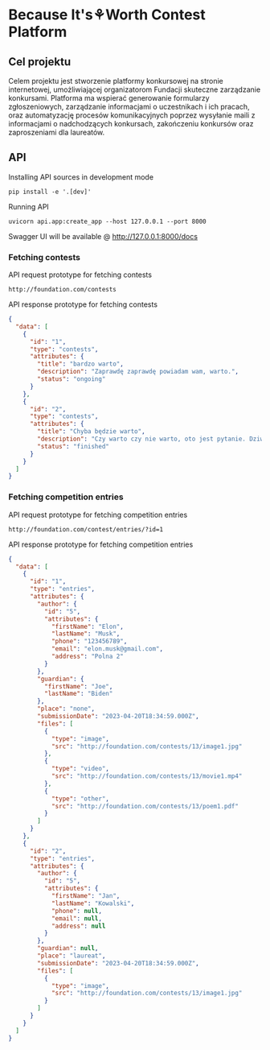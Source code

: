 # Because It's⚘Worth Contest Platform

## Cel projektu

Celem projektu jest stworzenie platformy konkursowej na stronie internetowej, umożliwiającej organizatorom Fundacji skuteczne zarządzanie konkursami. Platforma ma wspierać generowanie formularzy zgłoszeniowych, zarządzanie informacjami o uczestnikach i ich pracach, oraz automatyzację procesów komunikacyjnych poprzez wysyłanie maili z informacjami o nadchodzących konkursach, zakończeniu konkursów oraz zaproszeniami dla laureatów.

## API

Installing API sources in development mode

```commandline
pip install -e '.[dev]'
```

Running API

```commandline
uvicorn api.app:create_app --host 127.0.0.1 --port 8000
```

Swagger UI will be available @ http://127.0.0.1:8000/docs

### Fetching contests

API request prototype for fetching contests

```plaintext
http://foundation.com/contests
```

API response prototype for fetching contests

```json
{
  "data": [
    {
      "id": "1",
      "type": "contests",
      "attributes": {
        "title": "bardzo warto",
        "description": "Zaprawdę zaprawdę powiadam wam, warto.",
        "status": "ongoing"
      }
    },
    {
      "id": "2",
      "type": "contests",
      "attributes": {
        "title": "Chyba będzie warto",
        "description": "Czy warto czy nie warto, oto jest pytanie. Dziwne są te historie za przeproszeniem.",
        "status": "finished"
      }
    }
  ]
}
```

### Fetching competition entries

API request prototype for fetching competition entries

```plaintext
http://foundation.com/contest/entries/?id=1
```

API response prototype for fetching competition entries

```json
{
  "data": [
    {
      "id": "1",
      "type": "entries",
      "attributes": {
        "author": {
          "id": "5",
          "attributes": {
            "firstName": "Elon",
            "lastName": "Musk",
            "phone": "123456789",
            "email": "elon.musk@gmail.com",
            "address": "Polna 2"
          }
        },
        "guardian": {
          "firstName": "Joe",
          "lastName": "Biden"
        },
        "place": "none",
        "submissionDate": "2023-04-20T18:34:59.000Z",
        "files": [
          {
            "type": "image",
            "src": "http://foundation.com/contests/13/image1.jpg"
          },
          {
            "type": "video",
            "src": "http://foundation.com/contests/13/movie1.mp4"
          },
          {
            "type": "other",
            "src": "http://foundation.com/contests/13/poem1.pdf"
          }
        ]
      }
    },
    {
      "id": "2",
      "type": "entries",
      "attributes": {
        "author": {
          "id": "5",
          "attributes": {
            "firstName": "Jan",
            "lastName": "Kowalski",
            "phone": null,
            "email": null,
            "address": null
          }
        },
        "guardian": null,
        "place": "laureat",
        "submissionDate": "2023-04-20T18:34:59.000Z",
        "files": [
          {
            "type": "image",
            "src": "http://foundation.com/contests/13/image1.jpg"
          }
        ]
      }
    }
  ]
}
```
